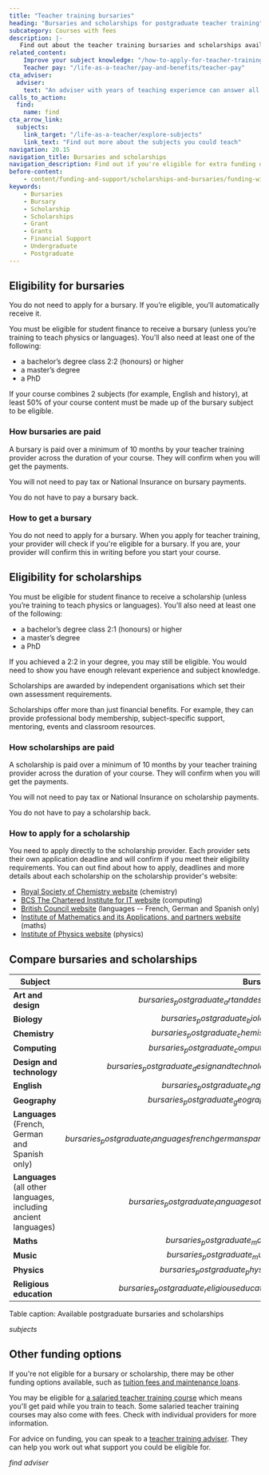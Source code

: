 ```yaml
---
title: "Teacher training bursaries"
heading: "Bursaries and scholarships for postgraduate teacher training"
subcategory: Courses with fees
description: |-
   Find out about the teacher training bursaries and scholarships available, depending on the subject you’re training to teach.
related_content:
    Improve your subject knowledge: "/how-to-apply-for-teacher-training/subject-knowledge-enhancement"
    Teacher pay: "/life-as-a-teacher/pay-and-benefits/teacher-pay"
cta_adviser:
  adviser:
    text: "An adviser with years of teaching experience can answer all your questions about scholarships and bursaries. Chat by phone, text or email, as little or as often as you need."
calls_to_action:
  find:
    name: find
cta_arrow_link:
  subjects:
    link_target: "/life-as-a-teacher/explore-subjects"
    link_text: "Find out more about the subjects you could teach"
navigation: 20.15
navigation_title: Bursaries and scholarships
navigation_description: Find out if you're eligible for extra funding depending on the subject you're training to teach.
before-content:
    - content/funding-and-support/scholarships-and-bursaries/funding-widget
keywords:
    - Bursaries
    - Bursary
    - Scholarship
    - Scholarships
    - Grant
    - Grants
    - Financial Support
    - Undergraduate
    - Postgraduate
---
```


## Eligibility for bursaries

You do not need to apply for a bursary. If you’re eligible, you’ll automatically receive it.

You must be eligible for student finance to receive a bursary (unless you’re training to teach physics or languages). You'll also need at least one of the following:

* a bachelor’s degree class 2:2 (honours) or higher
* a master’s degree
* a PhD

If your course combines 2 subjects (for example, English and history), at least 50% of your course content must be made up of the bursary subject to be eligible.

### How bursaries are paid

A bursary is paid over a minimum of 10 months by your teacher training provider across the duration of your course. They will confirm when you will get the payments. 

You will not need to pay tax or National Insurance on bursary payments. 

You do not have to pay a bursary back.

### How to get a bursary

You do not need to apply for a bursary. When you apply for teacher training, your provider will check if you're eligible for a bursary. If you are, your provider will confirm this in writing before you start your course. 

## Eligibility for scholarships

You must be eligible for student finance to receive a scholarship (unless you’re training to teach physics or languages). You’ll also need at least one of the following:

* a bachelor’s degree class 2:1 (honours) or higher
* a master’s degree
* a PhD

If you achieved a 2:2 in your degree, you may still be eligible. You would need to show you have enough relevant experience and subject knowledge. 

Scholarships are awarded by independent organisations which set their own assessment requirements.

Scholarships offer more than just financial benefits. For example, they can provide professional body membership, subject-specific support, mentoring, events and classroom resources. 

### How scholarships are paid

A scholarship is paid over a minimum of 10 months by your teacher training provider across the duration of your course. They will confirm when you will get the payments. 

You will not need to pay tax or National Insurance on scholarship payments. 

You do not have to pay a scholarship back.

### How to apply for a scholarship

You need to apply directly to the scholarship provider. Each provider sets their own application deadline and will confirm if you meet their eligibility requirements. You can out find about how to apply, deadlines and more details about each scholarship on the scholarship provider's website:

* [Royal Society of Chemistry website](https://www.rsc.org/prizes-funding/funding/find-funding/teacher-training-scholarships/) (chemistry)
* [BCS The Chartered Institute for IT website](https://www.bcs.org/get-qualified/certification-and-scholarships-for-teachers/bcs-computer-teacher-scholarships/) (computing)
* [British Council website](https://www.britishcouncil.org/education/he-science/opportunities/ltts) (languages -- French, German and Spanish only)
* [Institute of Mathematics and its Applications, and partners website](https://teachingmathsscholars.org/home) (maths)
* [Institute of Physics website](https://www.iop.org/about/support-grants/iop-teacher-training-scholarships#gref) (physics)

## Compare bursaries and scholarships

| Subject                                                               | Bursary  | Scholarship      |
|-----------------------------------------------------------------------| -------: | ---------------: |
| **Art and design**                                                    | $bursaries_postgraduate_artanddesign$  |                  |
| **Biology**                                                           | $bursaries_postgraduate_biology$  |                  |
| **Chemistry**                                                         | $bursaries_postgraduate_chemistry$  | $scholarships_chemistry$          |
| **Computing**                                                         | $bursaries_postgraduate_computing$  | $scholarships_computing$          |
| **Design and technology**                                             | $bursaries_postgraduate_designandtechnology$  |                  |
| **English**                                                           | $bursaries_postgraduate_english$  |                  |
| **Geography**                                                         | $bursaries_postgraduate_geography$  |                  |
| **Languages**<br/> (French, German and Spanish only)                  | $bursaries_postgraduate_languagesfrenchgermanspanish$  | $scholarships_languagesfrenchgermanspanish$      |
| **Languages**<br/> (all other languages, including ancient languages) | $bursaries_postgraduate_languagesother$  |                  |
| **Maths**                                                             | $bursaries_postgraduate_maths$  | $scholarships_maths$         |
| **Music**                                                             | $bursaries_postgraduate_music$  |                  |
| **Physics**                                                           | $bursaries_postgraduate_physics$  | $scholarships_physics$        |
| **Religious education**                                               | $bursaries_postgraduate_religiouseducation$  |                  |

Table caption: Available postgraduate bursaries and scholarships

$subjects$

## Other funding options

If you're not eligible for a bursary or scholarship, there may be other funding options available, such as [tuition fees and maintenance loans](/funding-and-support/tuition-fees).

You may be eligible for [a salaried teacher training course](/funding-and-support/salaried-teacher-training) which means you'll get paid while you train to teach. Some salaried teacher training courses may also come with fees. Check with individual providers for more information. 

For advice on funding, you can speak to a [teacher training adviser](/teacher-training-advisers). They can help you work out what support you could be eligible for.

$find$
$adviser$